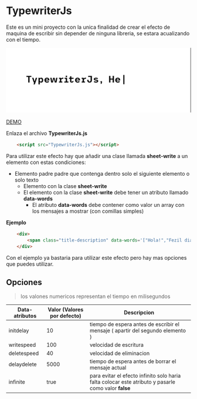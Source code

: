 # TypewriterJs
Este es un mini proyecto con la unica finalidad de crear el efecto de maquina de escribir sin depender de ninguna libreria, se estara acualizando con el tiempo.

![](img.gif)

[DEMO](https://zaybit.github.io/Typewriter/)

Enlaza el archivo **TypewriterJs.js**

``` html
    <script src="TypewriterJs.js"></script>
```

Para utilizar este efecto hay que añadir una clase llamada **sheet-write** a un elemento
con estas condiciones:

- Elemento padre padre que contenga dentro solo el siguiente elemento o solo texto
    - Elemento con la clase **sheet-write**
    - El elemento con la clase **sheet-write** debe tener un atributo llamado **data-words**
        - El atributo **data-words** debe contener como valor un array con los mensajes a mostrar (con comillas simples)

**Ejemplo**
``` html
    <div>
        <span class="title-description" data-words='["Hola!","Fezil dia."]'>Data atributos</span>
    </div>
```
Con el ejemplo ya bastaria para utilizar este efecto pero hay mas opciones que puedes utilizar.

## Opciones

> los valones numericos representan el tiempo en milisegundos

Data-atributos | Valor (Valores por defecto) | Descripcion
---------------|-------|------------
initdelay   | 10        | tiempo de espera antes de escribir el mensaje ( apartir del segundo elemento )
writespeed  | 100       | velocidad de escritura
deletespeed | 40        | velocidad de eliminacion
delaydelete | 5000      | tiempo de espera antes de borrar el mensaje actual
infinite    | true      | para evitar el efecto infinito solo haria falta colocar este atributo y pasarle como valor **false**


